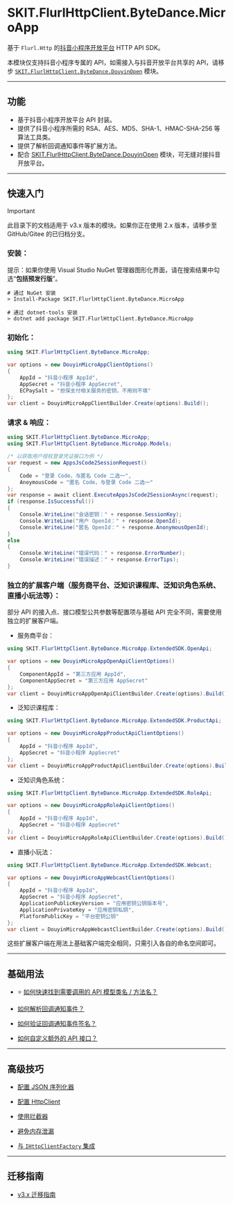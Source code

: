 ﻿# SKIT.FlurlHttpClient.ByteDance.MicroApp

基于 `Flurl.Http` 的[抖音小程序开放平台](https://microapp.bytedance.com/) HTTP API SDK。

本模块仅支持抖音小程序专属的 API，如需接入与抖音开放平台共享的 API，请移步 [`SKIT.FlurlHttpClient.ByteDance.DouyinOpen`](../DouyinOpen/README.md) 模块。

---

## 功能

-   基于抖音小程序开放平台 API 封装。
-   提供了抖音小程序所需的 RSA、AES、MD5、SHA-1、HMAC-SHA-256 等算法工具类。
-   提供了解析回调通知事件等扩展方法。
-   配合 [SKIT.FlurlHttpClient.ByteDance.DouyinOpen](../DouyinOpen/README.md) 模块，可无缝对接抖音开放平台。

---

## 快速入门

> [!IMPORTANT]
> 此目录下的文档适用于 v3.x 版本的模块。如果你正在使用 2.x 版本，请移步至 GitHub/Gitee 的已归档分支。

### 安装：

提示：如果你使用 Visual Studio NuGet 管理器图形化界面，请在搜索结果中勾选“**包括预发行版**”。

```shell
# 通过 NuGet 安装
> Install-Package SKIT.FlurlHttpClient.ByteDance.MicroApp

# 通过 dotnet-tools 安装
> dotnet add package SKIT.FlurlHttpClient.ByteDance.MicroApp
```

### 初始化：

```csharp
using SKIT.FlurlHttpClient.ByteDance.MicroApp;

var options = new DouyinMicroAppClientOptions()
{
    AppId = "抖音小程序 AppId",
    AppSecret = "抖音小程序 AppSecret",
    ECPaySalt = "担保支付相关服务的密钥，不用则不填"
};
var client = DouyinMicroAppClientBuilder.Create(options).Build();
```

### 请求 & 响应：

```csharp
using SKIT.FlurlHttpClient.ByteDance.MicroApp;
using SKIT.FlurlHttpClient.ByteDance.MicroApp.Models;

/* 以获取用户授权登录凭证接口为例 */
var request = new AppsJsCode2SessionRequest()
{
    Code = "登录 Code，与匿名 Code 二选一",
    AnoymousCode = "匿名 Code，与登录 Code 二选一"
};
var response = await client.ExecuteAppsJsCode2SessionAsync(request);
if (response.IsSuccessful())
{
    Console.WriteLine("会话密钥：" + response.SessionKey);
    Console.WriteLine("用户 OpenId：" + response.OpenId);
    Console.WriteLine("匿名 OpenId：" + response.AnonymousOpenId);
}
else
{
    Console.WriteLine("错误代码：" + response.ErrorNumber);
    Console.WriteLine("错误描述：" + response.ErrorTips);
}
```

### 独立的扩展客户端（服务商平台、泛知识课程库、泛知识角色系统、直播小玩法等）：

部分 API 的接入点、接口模型公共参数等配置项与基础 API 完全不同，需要使用独立的扩展客户端。

-   服务商平台：

```csharp
using SKIT.FlurlHttpClient.ByteDance.MicroApp.ExtendedSDK.OpenApi;

var options = new DouyinMicroAppOpenApiClientOptions()
{
    ComponentAppId = "第三方应用 AppId",
    ComponentAppSecret = "第三方应用 AppSecret"
};
var client = DouyinMicroAppOpenApiClientBuilder.Create(options).Build();
```

-   泛知识课程库：

```csharp
using SKIT.FlurlHttpClient.ByteDance.MicroApp.ExtendedSDK.ProductApi;

var options = new DouyinMicroAppProductApiClientOptions()
{
    AppId = "抖音小程序 AppId",
    AppSecret = "抖音小程序 AppSecret"
};
var client = DouyinMicroAppProductApiClientBuilder.Create(options).Build();
```

-   泛知识角色系统：

```csharp
using SKIT.FlurlHttpClient.ByteDance.MicroApp.ExtendedSDK.RoleApi;

var options = new DouyinMicroAppRoleApiClientOptions()
{
    AppId = "抖音小程序 AppId",
    AppSecret = "抖音小程序 AppSecret"
};
var client = DouyinMicroAppRoleApiClientBuilder.Create(options).Build();
```

-   直播小玩法：

```csharp
using SKIT.FlurlHttpClient.ByteDance.MicroApp.ExtendedSDK.Webcast;

var options = new DouyinMicroAppWebcastClientOptions()
{
    AppId = "抖音小程序 AppId",
    AppSecret = "抖音小程序 AppSecret",
    ApplicationPublicKeyVersion = "应用密钥公钥版本号",
    ApplicationPrivateKey = "应用密钥私钥",
    PlatformPublicKey = "平台密钥公钥"
};
var client = DouyinMicroAppWebcastClientBuilder.Create(options).Build();
```

这些扩展客户端在用法上基础客户端完全相同，只需引入各自的命名空间即可。

---

## 基础用法

-   ⭐ [如何快速找到需要调用的 API 模型类名 / 方法名？](./Basic_ModelDefinition.md)

-   [如何解析回调通知事件？](./Basic_EventDeserialization.md)

-   [如何验证回调通知事件签名？](./Basic_EventSignatureVerification.md)

-   [如何自定义额外的 API 接口？](./Basic_Extensions.md)

---

## 高级技巧

-   [配置 JSON 序列化器](./Advanced_JsonSerializer.md)

-   [配置 HttpClient](./Advanced_HttpClient.md)

-   [使用拦截器](./Advanced_Interceptor.md)

-   [避免内存泄漏](./Advanced_Dispose.md)

-   [与 `IHttpClientFactory` 集成](./Advanced_HttpClientFactory.md)

---

## 迁移指南

-   [v3.x 迁移指南](./Migration_V3.md)
